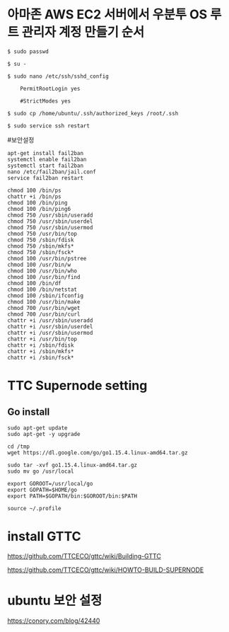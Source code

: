 # 아마존 AWS EC2 서버에서 우분투 OS 루트 관리자 계정 만들기 순서


    $ sudo passwd  
    
    $ su -
    
    $ sudo nano /etc/ssh/sshd_config      
    
        PermitRootLogin yes          
        
        #StrictModes yes
        
    $ sudo cp /home/ubuntu/.ssh/authorized_keys /root/.ssh
    
    $ sudo service ssh restart
    
#보안설정
```
apt-get install fail2ban
systemctl enable fail2ban
systemctl start fail2ban
nano /etc/fail2ban/jail.conf
service fail2ban restart
```
```
chmod 100 /bin/ps
chattr +i /bin/ps
chmod 100 /bin/ping
chmod 100 /bin/ping6
chmod 750 /usr/sbin/useradd
chmod 750 /usr/sbin/userdel
chmod 750 /usr/sbin/usermod
chmod 750 /usr/bin/top
chmod 750 /sbin/fdisk
chmod 750 /sbin/mkfs*
chmod 750 /sbin/fsck*
chmod 100 /usr/bin/pstree 
chmod 100 /usr/bin/w 
chmod 100 /usr/bin/who 
chmod 100 /usr/bin/find 
chmod 100 /bin/df 
chmod 100 /bin/netstat 
chmod 100 /sbin/ifconfig 
chmod 100 /usr/bin/make
chmod 700 /usr/bin/wget 
chmod 700 /usr/bin/curl
chattr +i /usr/sbin/useradd
chattr +i /usr/sbin/userdel
chattr +i /usr/sbin/usermod
chattr +i /usr/bin/top
chattr +i /sbin/fdisk
chattr +i /sbin/mkfs*
chattr +i /sbin/fsck*
```
# TTC Supernode setting

## Go install
```
sudo apt-get update
sudo apt-get -y upgrade
```

```
cd /tmp
wget https://dl.google.com/go/go1.15.4.linux-amd64.tar.gz
```

```
sudo tar -xvf go1.15.4.linux-amd64.tar.gz
sudo mv go /usr/local
```

```
export GOROOT=/usr/local/go
export GOPATH=$HOME/go
export PATH=$GOPATH/bin:$GOROOT/bin:$PATH
```

```
source ~/.profile
```

# install GTTC
https://github.com/TTCECO/gttc/wiki/Building-GTTC

https://github.com/TTCECO/gttc/wiki/HOWTO-BUILD-SUPERNODE
# ubuntu 보안 설정
https://conory.com/blog/42440
